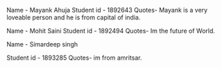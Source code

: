 Name  - Mayank Ahuja
Student id - 1892643
Quotes- Mayank is a very loveable person and he is from capital of india.

Name  - Mohit Saini
Student id - 1892494
Quotes- Im the future of World.






Name  - Simardeep singh 

Student id - 1893285
Quotes- im from amritsar.





